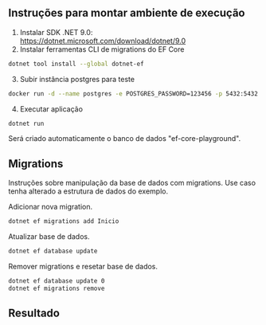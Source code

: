 ## Instruções para montar ambiente de execução

1. Instalar SDK .NET 9.0: <https://dotnet.microsoft.com/download/dotnet/9.0>
2. Instalar ferramentas CLI de migrations do EF Core

```bash
dotnet tool install --global dotnet-ef
```

3. Subir instância postgres para teste

```bash
docker run -d --name postgres -e POSTGRES_PASSWORD=123456 -p 5432:5432 postgres:17
```

4. Executar aplicação

```bash
dotnet run
```

Será criado automaticamente o banco de dados "ef-core-playground".

## Migrations

Instruções sobre manipulação da base de dados com migrations.
Use caso tenha alterado a estrutura de dados do exemplo.

Adicionar nova migration.

```bash
dotnet ef migrations add Inicio
```

Atualizar base de dados.

```bash
dotnet ef database update
```

Remover migrations e resetar base de dados.

```bash
dotnet ef database update 0
dotnet ef migrations remove
```

## Resultado